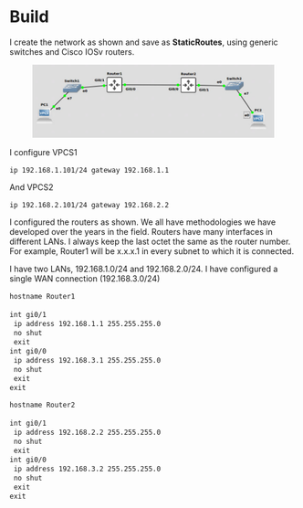 # Build

I create the network as shown and save as **StaticRoutes**, using generic switches and Cisco IOSv routers.

<figure><img src="../.gitbook/assets/image (5) (1).png" alt=""><figcaption></figcaption></figure>

I configure VPCS1

```
ip 192.168.1.101/24 gateway 192.168.1.1
```

And VPCS2

```
ip 192.168.2.101/24 gateway 192.168.2.2
```

I configured the routers as shown. We all have methodologies we have developed over the years in the field. Routers have many interfaces in different LANs. I always keep the last octet the same as the router number. For example, Router1 will be x.x.x.1 in every subnet to which it is connected.&#x20;

I have two LANs, 192.168.1.0/24 and 192.168.2.0/24. I have configured a single WAN connection (192.168.3.0/24)

```
hostname Router1

int gi0/1
 ip address 192.168.1.1 255.255.255.0
 no shut
 exit
int gi0/0
 ip address 192.168.3.1 255.255.255.0
 no shut
 exit
exit
```

```
hostname Router2

int gi0/1
 ip address 192.168.2.2 255.255.255.0
 no shut
 exit
int gi0/0
 ip address 192.168.3.2 255.255.255.0
 no shut
 exit
exit
```
